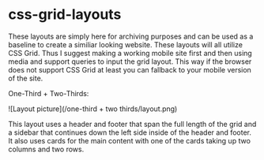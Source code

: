 # css-grid-layouts

These layouts are simply here for archiving purposes and can be used as a baseline to create a similiar looking website. These layouts will all utilize CSS Grid. Thus I suggest making a working mobile site first and then using media and support queries to input the grid layout. This way if the browser does not support CSS Grid at least you can fallback to your mobile version of the site.


One-Third + Two-Thirds:

![Layout picture](/one-third + two thirds/layout.png)

This layout uses a header and footer that span the full length of the grid and a sidebar that continues down the left side inside of the header and footer. It also uses cards for the main content with one of the cards taking up two columns and two rows. 
